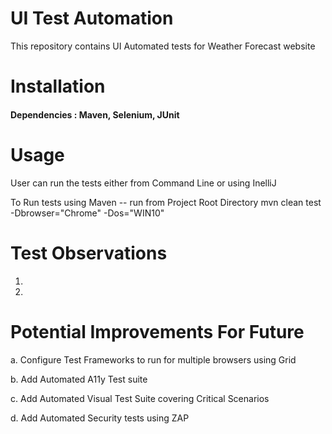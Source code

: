 # UI Test Automation

 This repository contains UI Automated tests for Weather Forecast website


# Installation

#### Dependencies : Maven, Selenium, JUnit


# Usage

User can run the tests either from Command Line or using InelliJ

To Run tests using Maven --
run from Project Root Directory
   mvn clean test -Dbrowser="Chrome"  -Dos="WIN10"

# Test Observations

1.

2.

# Potential Improvements For Future

  a. Configure Test Frameworks to run for multiple browsers using Grid
  
  b. Add Automated A11y Test suite
  
  c. Add Automated Visual Test Suite covering Critical Scenarios
  
  d. Add Automated Security tests using ZAP

